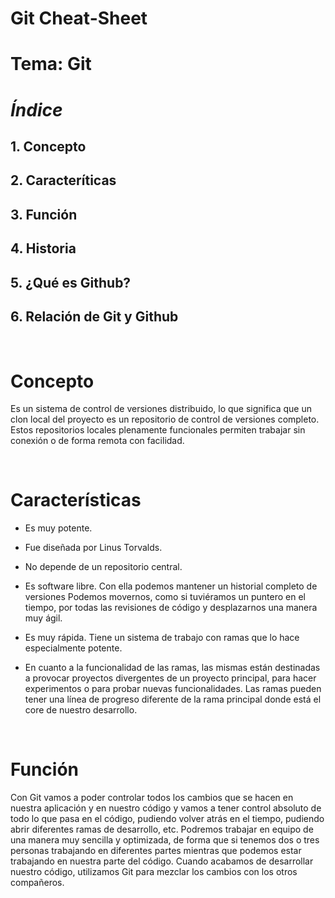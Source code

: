 # **Git Cheat-Sheet**

# **Tema: Git**

# *Índice* 
## 1. Concepto
## 2. Caracteríticas
## 3. Función
## 4. Historia
## 5. ¿Qué es Github?
## 6. Relación de Git y Github

<br>

# Concepto 
Es un sistema de control de versiones distribuido, lo que significa que un clon local del proyecto es un repositorio de control de versiones completo. Estos repositorios locales plenamente funcionales permiten trabajar sin conexión o de forma remota con facilidad. 

<br>

# Características
+ Es muy potente.

+ Fue diseñada por Linus Torvalds.

+ No depende de un repositorio central.

+ Es software libre. Con ella podemos mantener un historial completo de versiones Podemos movernos, como si tuviéramos un puntero en el tiempo, por todas las revisiones de código y desplazarnos una manera muy ágil. 

+ Es muy rápida. Tiene un sistema de trabajo con ramas que lo hace especialmente potente.

+ En cuanto a la funcionalidad de las ramas, las mismas están destinadas a provocar proyectos divergentes de un proyecto principal, para hacer experimentos o para probar nuevas funcionalidades.
Las ramas pueden tener una línea de progreso diferente de la rama principal donde está el core de nuestro desarrollo. 

<br>

# Función 
Con Git vamos a poder controlar todos los cambios que se hacen en nuestra aplicación y en nuestro código y vamos a tener control absoluto de todo lo que pasa en el código, pudiendo volver atrás en el tiempo, pudiendo abrir diferentes ramas de desarrollo, etc. Podremos trabajar en equipo de una manera muy sencilla y optimizada, de forma que si tenemos dos o tres personas trabajando en diferentes partes mientras que podemos estar trabajando en nuestra parte del código. Cuando acabamos de desarrollar nuestro código, utilizamos Git para mezclar los cambios con los otros compañeros. 




